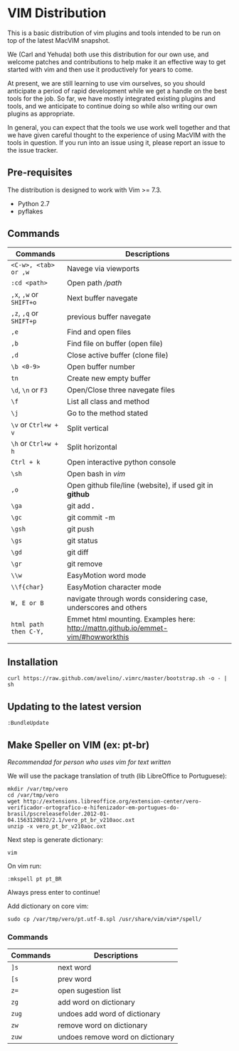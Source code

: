 # VIM Distribution

This is a basic distribution of vim plugins and tools intended to be run
on top of the latest MacVIM snapshot.

We (Carl and Yehuda) both use this distribution for our own use, and
welcome patches and contributions to help make it an effective way to
get started with vim and then use it productively for years to come.

At present, we are still learning to use vim ourselves, so you should
anticipate a period of rapid development while we get a handle on the
best tools for the job. So far, we have mostly integrated existing
plugins and tools, and we anticipate to continue doing so while also
writing our own plugins as appropriate.

In general, you can expect that the tools we use work well together and
that we have given careful thought to the experience of using MacVIM
with the tools in question. If you run into an issue using it, please
report an issue to the issue tracker.


## Pre-requisites

The distribution is designed to work with Vim >= 7.3.

* Python 2.7
* pyflakes

## Commands

Commands | Descriptions
--- | ---
`<C-w>, <tab> or ,w` | Navege via viewports
`:cd <path>` | Open path */path*
`,x`, `,w` or `SHIFT+o` | Next buffer navegate
`,z`, `,q` or `SHIFT+p` | previous buffer navegate
`,e` | Find and open files
`,b` | Find file on buffer (open file)
`,d` | Close active buffer (clone file)
`\b <0-9>` | Open buffer number
`tn` | Create new empty buffer
`\d`, `\n` or `F3`  | Open/Close three navegate files
`\f` | List all class and method
`\j` | Go to the method stated
`\v` or `Ctrl+w + v` | Split vertical
`\h` or `Ctrl+w + h` | Split horizontal
`Ctrl + k` | Open interactive python console
`\sh` | Open bash in *vim*
`,o` | Open github file/line (website), if used git in **github**
`\ga` | git add **.**
`\gc` | git commit -m
`\gsh` | git push
`\gs` | git status
`\gd` | git diff
`\gr` | git remove
`\\w` | EasyMotion word mode
`\\f{char}` | EasyMotion character mode
`W, E or B` | navigate through words considering case, underscores and others
`html path then C-Y,` | Emmet html mounting. Examples here: http://mattn.github.io/emmet-vim/#howworkthis


## Installation

    curl https://raw.github.com/avelino/.vimrc/master/bootstrap.sh -o - | sh

## Updating to the latest version

    :BundleUpdate

## Make Speller on VIM (ex: pt-br)
*Recommendad for person who uses vim for text written*

We will use the package translation of truth (lib LibreOffice to Portuguese):

	mkdir /var/tmp/vero
	cd /var/tmp/vero
    wget http://extensions.libreoffice.org/extension-center/vero-verificador-ortografico-e-hifenizador-em-portugues-do-brasil/pscreleasefolder.2012-01-04.1563120832/2.1/vero_pt_br_v210aoc.oxt
	unzip -x vero_pt_br_v210aoc.oxt

Next step is generate dictionary:

	vim

On vim run:

	:mkspell pt pt_BR 

Always press enter to continue!

Add dictionary on core vim:

	sudo cp /var/tmp/vero/pt.utf-8.spl /usr/share/vim/vim*/spell/ 


### Commands

Commands | Descriptions
--- | ---
`]s` | next word
`[s` | prev word
`z=` | open sugestion list
`zg` | add word on dictionary
`zug` | undoes add word of dictionary
`zw` | remove word on dictionary
`zuw` | undoes remove word on dictionary
